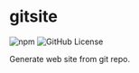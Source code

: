 # gitsite

![npm](https://img.shields.io/npm/v/gitsite-cli) ![GitHub License](https://img.shields.io/github/license/michaelliao/gitsite)

Generate web site from git repo.
